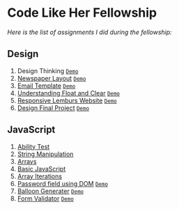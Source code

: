 # Code Like Her Fellowship
*Here is the list of assignments I did during the fellowship:*

## Design
1. Design Thinking [`Demo`](/design/1.design_thinking/design_thinking.pdf)
2. [Newspaper Layout](design/2.newspaper/) [`Demo`](https://coderushnepal.github.io/YunikaBajracharya/design/2.newspaper/)
3. [Email Template](design/3.email_template/) [`Demo`](https://coderushnepal.github.io/YunikaBajracharya/design/3.email_template/)
4. [Understanding Float and Clear](design/4.float_clear/) [`Demo`](https://coderushnepal.github.io/YunikaBajracharya/design/4.float_clear/)
5. [Responsive Lemburs Website](design/5.lemburs_website/) [`Demo`](https://coderushnepal.github.io/YunikaBajracharya/design/5.lemburs_website/)
6. [Design Final Project](design/6.final_project/) [`Demo`](https://coderushnepal.github.io/YunikaBajracharya/design/6.final_project/)

## JavaScript
1. [Ability Test](/javascript/1.ability_test/)
2. [String Manipulation](/javascript/2.string_manipulation/)
3. [Arrays](/javascript/3.arrays/)
4. [Basic JavaScript](/javascript/4.basic_javascript/)
5. [Array Iterations](/javascript/5.array_iterations/)
6. [Password field using DOM](/javascript/6.password_field_using_DOM/) [`Demo`](https://coderushnepal.github.io/YunikaBajracharya/javascript/6.password_field_using_DOM/)
7. [Balloon Generater](/javascript/7.balloon_generator/) [`Demo`](https://coderushnepal.github.io/YunikaBajracharya/javascript/7.balloon_generator/)
8. [Form Validator](/javascript/8.form_validator/) [`Demo`](https://coderushnepal.github.io/YunikaBajracharya/javascript/8.form_validator/)
